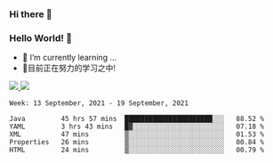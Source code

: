 ### Hi there 👋
### Hello World! 🙌

- 🌱 I’m currently learning ...
- 📖目前正在努力的学习之中!

<a href="https://github.com/anuraghazra/github-readme-stats">
  <img src="https://github-readme-stats.vercel.app/api?username=keyboardWithDream&show_icons=true&repo=github-readme-stats" />
</a>
<a href="https://github.com/anuraghazra/convoychat">
  <img src="https://github-readme-stats.vercel.app/api/top-langs/?username=keyboardWithDream&layout=compact&repo=convoychat" />
</a>



<!--START_SECTION:waka-->
```text
Week: 13 September, 2021 - 19 September, 2021

Java         45 hrs 57 mins  ██████████████████████░░░   88.52 % 
YAML         3 hrs 43 mins   █▓░░░░░░░░░░░░░░░░░░░░░░░   07.18 % 
XML          47 mins         ▒░░░░░░░░░░░░░░░░░░░░░░░░   01.53 % 
Properties   26 mins         ▒░░░░░░░░░░░░░░░░░░░░░░░░   00.84 % 
HTML         24 mins         ▒░░░░░░░░░░░░░░░░░░░░░░░░   00.79 % 
```
<!--END_SECTION:waka-->
